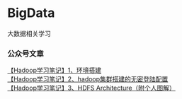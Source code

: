 # BigData
大数据相关学习
### 公众号文章
[【Hadoop学习笔记】1、环境搭建](http://mp.weixin.qq.com/s/piT9ivDrsUXsixCft0BJqQ)<br/>
[【Hadoop学习笔记】2、hadoop集群搭建的无密登陆配置](http://mp.weixin.qq.com/s/TcH3L6ve3IozJoFnQewcMA)<br/>
[【Hadoop学习笔记】3、HDFS Architecture（附个人图解）](https://mp.weixin.qq.com/s/ylhf7_A5-Mde7ZaDYgRsDw)<br/>
